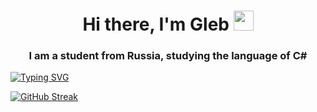 <h1 align="center">Hi there, I'm Gleb</a> 
<img src="https://github.com/blackcater/blackcater/raw/main/images/Hi.gif" height="32"/></h1>
<h3 align="center">I am a student from Russia, studying the language of C#</h3>

  [![Typing SVG](https://readme-typing-svg.herokuapp.com?color=%2336BCF7&lines=Desktop+and+backend+programmer)](https://git.io/typing-svg)

  [![GitHub Streak](https://github-readme-streak-stats.herokuapp.com/?user=DenverCoder1)](https://git.io/streak-stats)
